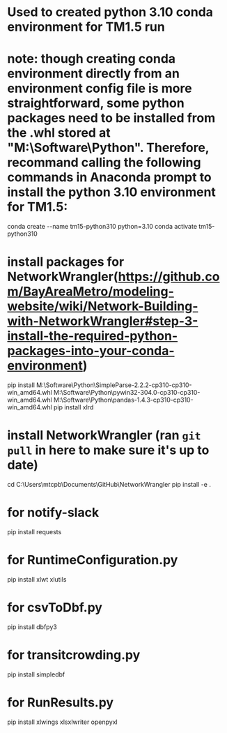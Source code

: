 # Used to created python 3.10 conda environment for TM1.5 run
# note: though creating conda environment directly from an environment config file is more straightforward, some python packages need to be installed from the .whl stored at "M:\Software\Python\". Therefore, recommand calling the following commands in Anaconda prompt to install the python 3.10 environment for TM1.5:

conda create --name tm15-python310 python=3.10
conda activate tm15-python310

# install packages for NetworkWrangler(https://github.com/BayAreaMetro/modeling-website/wiki/Network-Building-with-NetworkWrangler#step-3-install-the-required-python-packages-into-your-conda-environment)
pip install M:\Software\Python\SimpleParse-2.2.2-cp310-cp310-win_amd64.whl M:\Software\Python\pywin32-304.0-cp310-cp310-win_amd64.whl M:\Software\Python\pandas-1.4.3-cp310-cp310-win_amd64.whl
pip install xlrd

# install NetworkWrangler (ran `git pull` in here to make sure it's up to date)
cd C:\Users\mtcpb\Documents\GitHub\NetworkWrangler
pip install -e .

# for notify-slack
pip install requests

# for RuntimeConfiguration.py
pip install xlwt xlutils

# for csvToDbf.py
pip install dbfpy3

# for transitcrowding.py
pip install simpledbf

# for RunResults.py
pip install xlwings xlsxlwriter openpyxl